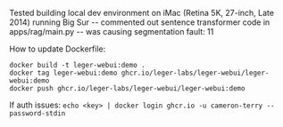 Tested building local dev environment on iMac (Retina 5K, 27-inch, Late 2014) running Big Sur
    -- commented out sentence transformer code in apps/rag/main.py
    -- was causing segmentation fault: 11

How to update Dockerfile:
```
docker build -t leger-webui:demo .
docker tag leger-webui:demo ghcr.io/leger-labs/leger-webui/leger-webui:demo
docker push ghcr.io/leger-labs/leger-webui/leger-webui:demo
```

If auth issues:
`echo <key> | docker login ghcr.io -u cameron-terry --password-stdin`